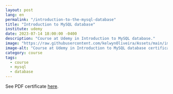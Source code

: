 ```yaml
---
layout: post
lang: en
permalink: "/introduction-to-the-mysql-database"
title: "Introduction to MySQL database"
institute: udemy
date: 2023-07-14 18:00:00 -0400
description: "Course at Udemy in Introduction to MySQL database."
image: "https://raw.githubusercontent.com/kelwynOliveira/Assets/main/img/certificates/intensive-courses/udemy/introduction-to-the-mysql-database.jpg"
image-alt: "Course at Udemy in Introduction to MySQL database certificate."
category: course
tags:
  - course
  - mysql
  - database
---
```


See PDF certificate <a href="https://docs.google.com/viewer?url=https://raw.githubusercontent.com/kelwynOliveira/Assets/main/PDF/certificates/intensive-courses/{{page.institute}}{{page.permalink}}.pdf" target="_blank">here</a>.

